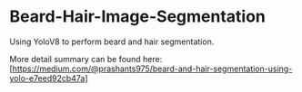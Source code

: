 # Beard-Hair-Image-Segmentation
Using YoloV8 to perform beard and hair segmentation.

More detail summary can be found here: [https://medium.com/@prashants975/beard-and-hair-segmentation-using-yolo-e7eed92cb47a]
